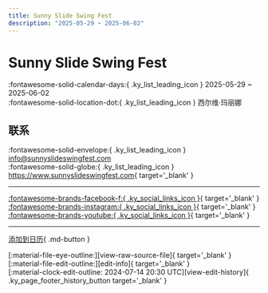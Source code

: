 ```yaml
---
title: Sunny Slide Swing Fest
description: "2025-05-29 ~ 2025-06-02"
---
```


# Sunny Slide Swing Fest 

:fontawesome-solid-calendar-days:{ .ky_list_leading_icon } 2025-05-29 ~ 2025-06-02  
:fontawesome-solid-location-dot:{ .ky_list_leading_icon } 西尔维·玛丽娜  

## 联系

:fontawesome-solid-envelope:{ .ky_list_leading_icon } <info@sunnyslideswingfest.com>  
:fontawesome-solid-globe:{ .ky_list_leading_icon } <https://www.sunnyslideswingfest.com>{ target='_blank' }  

---

 [:fontawesome-brands-facebook-f:{ .ky_social_links_icon }](https://www.facebook.com/sunnyslidefest){ target='_blank' } [:fontawesome-brands-instagram:{ .ky_social_links_icon }](https://instagram.com/sunnyslidefest){ target='_blank' } [:fontawesome-brands-youtube:{ .ky_social_links_icon }](https://youtube.com/@sunnyslidefest6238){ target='_blank' }

---

[添加到日历](https://swing.news/ics/zh-Hans/2025/it/sunny-slide-swing-fest-2025.ics){ .md-button }

<div class="ky_page_footer" markdown>
<div class="ky_page_footer_trailing" markdown="span">
[:material-file-eye-outline:][view-raw-source-file]{ target='_blank' }
[:material-file-edit-outline:][edit-info]{ target='_blank' }
</div>
<div class="ky_page_footer_leading" markdown="span">
[:material-clock-edit-outline: 2024-07-14 20:30 UTC][view-edit-history]{ .ky_page_footer_history_button target='_blank' }
</div>
</div>

[view-raw-source-file]: https://github.com/swingdance/events/blob/main/2025/it/sunny-slide-swing-fest-2025.json "查看原始源文件"
[edit-info]: https://github.com/swingdance/events/issues/new?assignees=&labels=update+event&projects=&template=03-update_entity.yml&title=%5B2025%2Fit%5D%20Sunny%20Slide%20Swing%20Fest&region=it&year=2025&id=sunny-slide-swing-fest-2025&name=Sunny%20Slide%20Swing%20Fest&org_id= "编辑信息"

[view-edit-history]: https://github.com/swingdance/events/commits/main/2025/it/sunny-slide-swing-fest-2025.json "查看编辑历史"
